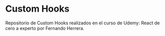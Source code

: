 # Custom Hooks

Repositorio de Custom Hooks realizados en el curso de Udemy: React de cero a experto por Fernando Herrera.